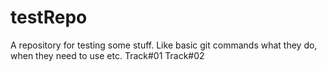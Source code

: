 # testRepo
A repository for testing some stuff. Like basic git commands what they do, when they need to use etc.
Track#01
Track#02
